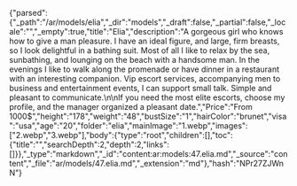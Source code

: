 {"parsed":{"_path":"/ar/models/elia","_dir":"models","_draft":false,"_partial":false,"_locale":"","_empty":true,"title":"Elia","description":"A gorgeous girl who knows how to give a man pleasure. I have an ideal figure, and large, firm breasts, so I look delightful in a bathing suit. Most of all I like to relax by the sea, sunbathing, and lounging on the beach with a handsome man. In the evenings I like to walk along the promenade or have dinner in a restaurant with an interesting companion. Vip escort services, accompanying men to business and entertainment events, I can support small talk. Simple and pleasant to communicate.\n\nIf you need the most elite escorts, choose my profile, and the manager organized a pleasant date.","Price":"From 1000$","height":"178","weight":"48","bustSize":"1","hairColor":"brunet","visa":"usa","age":"20","folder":"elia","mainImage":"1.webp","images":["2.webp","3.webp"],"body":{"type":"root","children":[],"toc":{"title":"","searchDepth":2,"depth":2,"links":[]}},"_type":"markdown","_id":"content:ar:models:47.elia.md","_source":"content","_file":"ar/models/47.elia.md","_extension":"md"},"hash":"NPr27ZJWnN"}